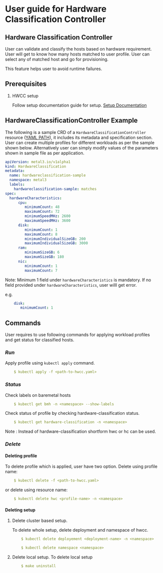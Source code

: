 # User guide for Hardware Classification Controller

## Hardware Classification Controller

User can validate and classify the hosts based on hardware requirement.
User will get to know how many hosts matched to user profile.
User can select any of matched host and go for provisioning.

This feature helps user to avoid runtime failures.

## Prerequisites

1. HWCC setup

    Follow setup documentation guide for setup.
[Setup Documentation](dev-setup.md)

## HardwareClassificationController Example

The following is a sample CRD of a `HardwareClassificationController` resource
([YAML PATH](../config/samples/metal3.io_v1alpha1_hardwareclassification.yaml)),
it includes its metadata and specification section.
User can create multiple profiles for different workloads as per the sample
shown below. Alternatively user can simply modify values of the parameters
shown in sample file as per application.

```yaml
apiVersion: metal3.io/v1alpha1
kind: HardwareClassification
metadata:
  name: hardwareclassification-sample
  namespace: metal3
  labels:
    hardwareclassification-sample: matches
spec:
  hardwareCharacteristics:
      cpu:
         minimumCount: 48
         maximumCount: 72
         minimumSpeedMHz: 2600
         maximumSpeedMHz: 3600
      disk:
         minimumCount: 1
         maximumCount: 8
         minimumIndividualSizeGB: 200
         maximumIndividualSizeGB: 3000
      ram:
         minimumSizeGB: 6
         maximumSizeGB: 180
      nic:
         minimumCount: 1
         maximumCount: 7
```

Note: Minimum 1 field under `hardwareCharacteristics` is mandatory.
If no field provided under `hardwareCharacteristics`, user willl get error.

e.g.

```yaml
    disk:
       minimumCount: 1
```

## Commands

User requires to use following commands for applying workload profiles
and get status for classified hosts.

### *Run*

Apply profile using `kubectl apply` command.

```yaml
    $ kubectl apply -f <path-to-hwcc.yaml>
```

### *Status*

Check labels on baremetal hosts

```yaml
    $ kubectl get bmh -n <namespace> --show-labels
```

Check status of profile by checking hardware-classification status.

```yaml
    $ kubectl get hardware-classification -n <namespace>
```

Note : Instead of hardware-classification shortform hwc or hc can be used.

### *Delete*

#### Deleting profile

To delete profile which is applied, user have two option.
    Delete using profile name:

```yaml
    $ kubectl delete -f <path-to-hwcc.yaml>
```

or delete using resource name:

```yaml
    $ kubectl delete hwc <profile-name> -n <namespace>
```

#### Deleting setup

1. Delete cluster based setup.

    To delete whole setup, delete deployment and namespace of hwcc.

    ```yaml
        $ kubectl delete deployement <deployment-name> -n <namespace>

        $ kubectl delete namespace <namespace>
    ```

1. Delete local setup.
    To delete local setup

    ```yaml
        $ make uninstall
    ```

